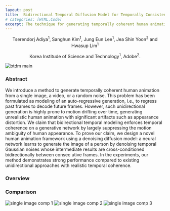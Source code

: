 ```yaml
---
layout: post
title:  Bidirectional Temporal Diffusion Model for Temporally Consistent Human Animation
# categories: [HTML,Code]
excerpt: The technique for generating temporally coherent human animations. It uses bidirectional temporal modeling and a denoising diffusion model to reduce motion ambiguities and improve realism.
---
```

<p style="text-align:center">Tserendorj Adiya<sup>1</sup>, Sanghun Kim<sup>1</sup>, Jung Eun Lee<sup>1</sup>, Jea Shin Yoon<sup>2</sup> and Hwasup Lim<sup>1</sup></p>
<p style="text-align:center">Korea Institude of Science and Technology<sup>1</sup>, Adobe<sup>2</sup>.</p>

<img src="../images/btdm_main.gif" alt="btdm main" />

<h3>Abstract</h3>

We introduce a method to generate temporally coherent human animation from a single image, a video, or a random noise. This problem has been formulated as modeling of an auto-regressive generation, i.e., to regress past frames to decode future frames. However, such unidirectional generation is highly prone to motion drifting over time, generating unrealistic human animation with significant artifacts such as appearance distortion. We claim that bidirectional temporal modeling enforces temporal coherence on a generative network by largely suppressing the motion ambiguity of human appearance. To prove our claim, we design a novel human animation framework using a denoising diffusion model: a neural network learns to generate the image of a person by denoising temporal Gaussian noises whose intermediate results are cross-conditioned bidirectionally between consec utive frames. In the experiments, our method demonstrates strong performance compared to existing unidirectional approaches with realistic temporal coherence.

<h3>Overview</h3>


<h3>Comparison</h3>
<img src="../images/btdm_comp_1.gif" alt="single image comp 1" />
<img src="../images/btdm_comp_2.gif" alt="single image comp 2" />
<img src="../images/btdm_comp_3.gif" alt="single image comp 3" />